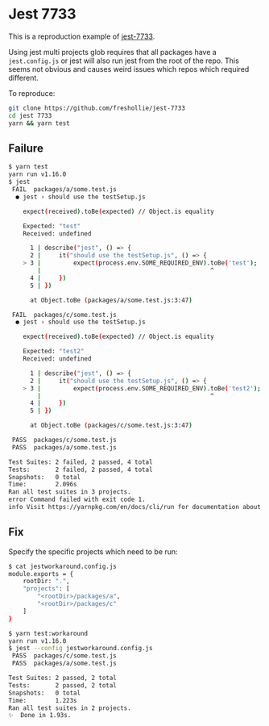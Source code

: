 # Jest 7733

This is a reproduction example of [jest-7733](https://github.com/facebook/jest/issues/7733).

Using jest multi projects glob requires that all packages have a `jest.config.js` or jest will
also run jest from the root of the repo. This seems not obvious and causes weird issues which repos which required
different.

To reproduce:

```bash
git clone https://github.com/freshollie/jest-7733
cd jest 7733
yarn && yarn test
```

## Failure

```bash
$ yarn test
yarn run v1.16.0
$ jest
 FAIL  packages/a/some.test.js
  ● jest › should use the testSetup.js

    expect(received).toBe(expected) // Object.is equality

    Expected: "test"
    Received: undefined

      1 | describe("jest", () => {
      2 |     it("should use the testSetup.js", () => {
    > 3 |         expect(process.env.SOME_REQUIRED_ENV).toBe('test');
        |                                               ^
      4 |     })
      5 | })

      at Object.toBe (packages/a/some.test.js:3:47)

 FAIL  packages/c/some.test.js
  ● jest › should use the testSetup.js

    expect(received).toBe(expected) // Object.is equality

    Expected: "test2"
    Received: undefined

      1 | describe("jest", () => {
      2 |     it("should use the testSetup.js", () => {
    > 3 |         expect(process.env.SOME_REQUIRED_ENV).toBe('test2');
        |                                               ^
      4 |     })
      5 | })

      at Object.toBe (packages/c/some.test.js:3:47)

 PASS  packages/c/some.test.js
 PASS  packages/a/some.test.js

Test Suites: 2 failed, 2 passed, 4 total
Tests:       2 failed, 2 passed, 4 total
Snapshots:   0 total
Time:        2.096s
Ran all test suites in 3 projects.
error Command failed with exit code 1.
info Visit https://yarnpkg.com/en/docs/cli/run for documentation about this command.
```

## Fix

Specify the specific projects which need to be run:

```bash
$ cat jestworkaround.config.js 
module.exports = {
    rootDir: ".",
    "projects": [
        "<rootDir>/packages/a",
        "<rootDir>/packages/c"
    ]
}
```

```bash
$ yarn test:workaround
yarn run v1.16.0
$ jest --config jestworkaround.config.js
 PASS  packages/c/some.test.js
 PASS  packages/a/some.test.js

Test Suites: 2 passed, 2 total
Tests:       2 passed, 2 total
Snapshots:   0 total
Time:        1.223s
Ran all test suites in 2 projects.
✨  Done in 1.93s.
```

